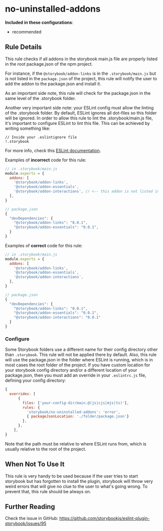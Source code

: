# no-uninstalled-addons

<!-- RULE-CATEGORIES:START -->

**Included in these configurations**: <ul><li>recommended</li></ul>

<!-- RULE-CATEGORIES:END -->

## Rule Details

This rule checks if all addons in the storybook main.js file are properly listed in the root package.json of the npm project.

For instance, if the `@storybook/addon-links` is in the `.storybook/main.js` but is not listed in the `package.json` of the project, this rule will notify the user to add the addon to the package.json and install it.

As an important side note, this rule will check for the package.json in the same level of the .storybook folder.

Another very important side note: your ESLint config must allow the linting of the .storybook folder. By default, ESLint ignores all dot-files so this folder will be ignored. In order to allow this rule to lint the .storybook/main.js file, it's important to configure ESLint to lint this file. This can be achieved by writing something like:

```
// Inside your .eslintignore file
!.storybook
```

For more info, check this [ESLint documentation](https://eslint.org/docs/latest/user-guide/configuring/ignoring-code#:~:text=In%20addition%20to,contents%2C%20are%20ignored).

Examples of **incorrect** code for this rule:

```js
// in .storybook/main.js
module.exports = {
  addons: [
    '@storybook/addon-links',
    '@storybook/addon-essentials',
    '@storybook/addon-interactions', // <-- this addon is not listed in the package.json
  ],
}

// package.json
{
  "devDependencies": {
    "@storybook/addon-links": "0.0.1",
    "@storybook/addon-essentials": "0.0.1",
  }
}
```

Examples of **correct** code for this rule:

```js
// in .storybook/main.js
module.exports = {
  addons: [
    '@storybook/addon-links',
    '@storybook/addon-essentials',
    '@storybook/addon-interactions',
  ],
}

// package.json
{
  "devDependencies": {
    "@storybook/addon-links": "0.0.1",
    "@storybook/addon-essentials": "0.0.1",
    "@storybook/addon-interactions": "0.0.1"
  }
}
```

### Configure

Some Storybook folders use a different name for their config directory other than `.storybook`. This rule will not be applied there by default. Also, this rule will use the package.json in the folder where ESLint is running, which is in most cases the root folder of the project. If you have custom location for your storybook config directory and/or a different location of your package.json, then you must add an override in your `.eslintrc.js` file, defining your config directory:

```js
{
  overrides: [
      {
        files: ['your-config-dir/main.@(js|cjs|mjs|ts)'],
        rules: {
          'storybook/no-uninstalled-addons': 'error',
          { packageJsonLocation: './folder/package.json'}
        },
      },
    ],
}
```

Note that the path must be relative to where ESLint runs from, which is usually relative to the root of the project.

## When Not To Use It

This rule is very handy to be used because if the user tries to start storybook but has forgotten to install the plugin, storybook will throw very weird errors that will give no clue to the user to what's going wrong. To prevent that, this rule should be always on.

## Further Reading

Check the issue in GitHub: https://github.com/storybookjs/eslint-plugin-storybook/issues/95
